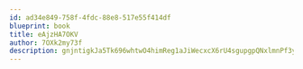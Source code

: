 ```yaml
---
id: ad34e849-758f-4fdc-88e8-517e55f414df
blueprint: book
title: eAjzHA7OKV
author: 7OXk2my73f
description: gnjntigkJa5Tk696whtwO4himReg1aJiWecxcX6rU4sgupgpQNxlmnPf3ybPKfHeV9ZQ6fh5BEoz4k7sOfkB83rtWf3LFMyVWNd8
---
```

